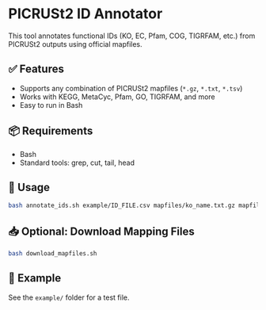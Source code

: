 # PICRUSt2 ID Annotator

This tool annotates functional IDs (KO, EC, Pfam, COG, TIGRFAM, etc.) from PICRUSt2 outputs using official mapfiles.

## ✅ Features
- Supports any combination of PICRUSt2 mapfiles (`*.gz`, `*.txt`, `*.tsv`)
- Works with KEGG, MetaCyc, Pfam, GO, TIGRFAM, and more
- Easy to run in Bash

## 📦 Requirements
- Bash
- Standard tools: grep, cut, tail, head

## 🚀 Usage

```bash
bash annotate_ids.sh example/ID_FILE.csv mapfiles/ko_name.txt.gz mapfiles/ec_name.txt.gz
```

## 📥 Optional: Download Mapping Files

```bash
bash download_mapfiles.sh
```

## 🧪 Example

See the `example/` folder for a test file.
